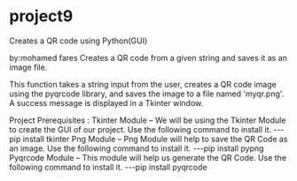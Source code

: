 # project9
Creates a QR code using Python(GUI)

by:mohamed fares
Creates a QR code from a given string and saves it as an image file.

This function takes a string input from the user, creates a QR code image using the pyqrcode library, and saves the image to a file named 'myqr.png'. A success message is displayed in a Tkinter window.

Project Prerequisites :
Tkinter Module – We will be using the Tkinter Module to create the GUI of our project. Use the following command to install it.
        ---pip install tkinter
Png Module – Png Module will help to save the QR Code as an image. Use the following command to install it.
        ---pip install pypng
Pyqrcode Module – This module will help us generate the QR Code. Use the following command to install it.
        ---pip install pyqrcode
